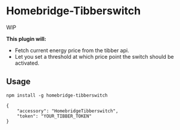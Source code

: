 # Homebridge-Tibberswitch

WIP

**This plugin will:**
* Fetch current energy price from the tibber api.
* Let you set a threshold at which price point the switch should be activated. 


## Usage

`npm install -g homebridge-tibberswitch`   


	{  
		"accessory": "HomebridgeTibberswitch",    
		"token": "YOUR_TIBBER_TOKEN"  
	}  